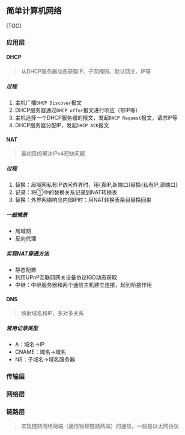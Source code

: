 ## 简单计算机网络

[TOC]



### 应用层

#### DHCP

> 从DHCP服务器动态获取IP、子网掩码、默认网关、IP等

##### 过程

1. 主机广播`DHCP Discover`报文
2. DHCP服务器通过`DHCP offer`报文进行响应（带IP等）
3. 主机选择一个DHCP服务器的报文，发起`DHCP Request`报文，请求IP等
4. DHCP服务器分配IP，发起`DHCP ACK`报文



#### NAT

> 最初目的解决IPv4短缺问题

##### 过程

1. 替换：局域网私有IP访问外界时，用{真IP,新端口}替换{私有IP,源端口}
2. 记录：将①中的替换关系记录到NAT转换表
3. 替换：外界网络响应内部IP时：用NAT转换表条目替换回来

##### 一般情景

- 局域网
- 反向代理



##### 实现NAT穿透方法

- 静态配置
- 利用UPnP互联网网关设备协议IGD动态获取
- 中继：中继服务器和两个通信主机建立连接，起到桥接作用

#### DNS

> 映射域名和IP，多对多关系

##### 常用记录类型

- A：域名->IP
- CNAME：域名->域名
- NS：子域名->域名服务器



### 传输层



### 网络层



### 链路层

> 实现链路网络两端（通信物理链路两端）的通信，一般是以太网协议